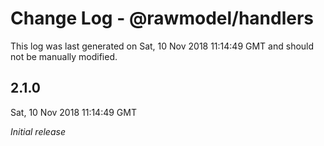 # Change Log - @rawmodel/handlers

This log was last generated on Sat, 10 Nov 2018 11:14:49 GMT and should not be manually modified.

## 2.1.0
Sat, 10 Nov 2018 11:14:49 GMT

*Initial release*

